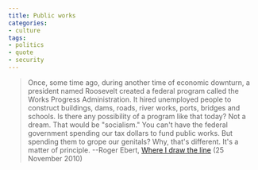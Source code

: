 ```yaml
---
title: Public works
categories:
- culture
tags:
- politics
- quote
- security
---
```


> Once, some time ago, during another time of economic downturn, a president named Roosevelt created a federal program called the Works Progress Administration. It hired unemployed people to construct buildings, dams, roads, river works, ports, bridges and schools. Is there any possibility of a program like that today? Not a dream. That would be "socialism." You can't have the federal government spending our tax dollars to fund public works. But spending them to grope our genitals? Why, that's different. It's a matter of principle.
> --Roger Ebert, [Where I draw the line][1] (25 November 2010)

   [1]: http://blogs.suntimes.com/ebert/2010/11/where_i_draw_the_line.html

